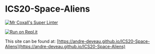# ICS20-Space-Aliens

[![Mr Coxall's Super Linter](https://github.com/andre-deveau/ICS20-Space-Aliens/workflows/Mr%20Coxall's%20Super%20Linter/badge.svg)](https://github.com/andre-deveau/ICS20-Space-Aliens/actions/)

[![Run on Repl.it](https://repl.it/badge/github/andre-deveau/ICS20-Space-Aliens)](https://repl.it/github/andre-deveau/ICS20-Space-Aliens)

This site can be found at: [https://andre-deveau.github.io/ICS20-Space-Aliens](https://andre-deveau.github.io/ICS20-Space-Aliens)
